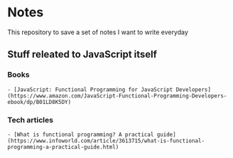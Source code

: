 # Notes
This repository to save a set of notes I want to write everyday


## Stuff releated to JavaScript itself
  ### Books
    - [JavaScript: Functional Programming for JavaScript Developers](https://www.amazon.com/JavaScript-Functional-Programming-Developers-ebook/dp/B01LD8K5DY)
  ### Tech articles
    - [What is functional programming? A practical guide](https://www.infoworld.com/article/3613715/what-is-functional-programming-a-practical-guide.html)
